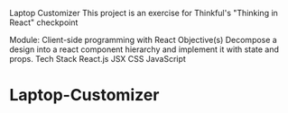 Laptop Customizer
This project is an exercise for Thinkful's "Thinking in React" checkpoint

Module: Client-side programming with React
Objective(s)
Decompose a design into a react component hierarchy and implement it with state and props.
Tech Stack
React.js
JSX
CSS
JavaScript
# Laptop-Customizer
